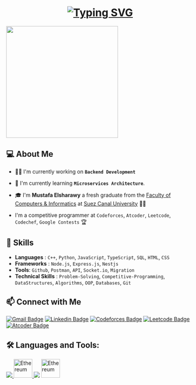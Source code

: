 <h1 align="center">
  <a href="https://git.io/typing-svg"><img src="https://readme-typing-svg.demolab.com?font=Fira+Code&weight=700&size=28&duration=2000&pause=500&color=247FA7&background=81FFE900&center=true&vCenter=true&random=false&width=500&height=100&lines=Welcome;I'm+Mustafa+Elsharawy;Backend+Developer;Problem+Solver" alt="Typing SVG" /></a>
</h1>


<img align='center' src="https://media.giphy.com/media/RbDKaczqWovIugyJmW/giphy.gif" width="300">



<h2> 💻 About Me </h2>

- 👨‍💻 I'm currently working on **`Backend Development`**



- 🌱 I'm currently learning **`Microservices Architecture`**.
  

- 🎓 I'm **Mustafa Elsharawy** a fresh graduate from the [Faculty of Computers & Informatics](http://suez.edu.eg/ar/%d9%83%d9%84%d9%8a%d8%a9-%d8%a7%d9%84%d8%ad%d8%a7%d8%b3%d8%a8%d8%a7%d8%aa-%d9%88%d8%a7%d9%84%d9%85%d8%b9%d9%84%d9%88%d9%85%d8%a7%d8%aa/) at [Suez Canal University](http://suez.edu.eg/ar/) 👨‍💻
  
  
- I'm a competitive programmer at `Codeforces`, `Atcoder`, `Leetcode`, `Codechef`, `Google Contests` 🏆
 
  

<!-- Skills -->

<h2> 🚀 Skills </h2>

- **Languages** : `C++`, `Python`, `JavaScript`, `TypeScript`, `SQL`, `HTML`, `CSS`
- **Frameworks** : `Node.js`, `Express.js`, `Nestjs`
- **Tools**: `Github`, `Postman`, `API`, `Socket.io`, `Migration`
- **Technical Skills** : `Problem-Solving`, `Competitive-Programming`, `DataStructures`, `Algorithms`, `OOP`, `Databases`, `Git`


<h2> 📫 Connect with Me </h2>

<!-- gmail -->
<div align="left" >
  
  [![Gmail Badge](https://img.shields.io/badge/-memomeme621@gmail.com-blue?style=flat-square&logo=Gmail&logoColor=white&link=mailto:memomeme621@gmail.com)](mailto:memomeme621@gmail.com)
  [![Linkedin Badge](https://img.shields.io/badge/-Mustafa%20Elsharawy-blue?style=flat-square&logo=Linkedin&logoColor=white&link=https://www.linkedin.com/in/mustafaelsharawy/)](https://www.linkedin.com/in/mustafaelsharawy/)
  [![Codeforces Badge](https://img.shields.io/badge/-MeMoElprince-blue?style=flat-square&logo=Codeforces&logoColor=white&link=https://codeforces.com/profile/MeMoElprince)](https://codeforces.com/profile/MeMoElprince)
  [![Leetcode Badge](https://img.shields.io/badge/-MeMoElprince-blue?style=flat-square&logo=Leetcode&logoColor=white&link=https://leetcode.com/MeMoElprince/)](https://leetcode.com/MeMoElprince/)
  [![Atcoder Badge](https://img.shields.io/badge/-MeMoElprince-blue?style=flat-square&logo=Atcoder&logoColor=white&link=https://atcoder.jp/users/MeMoElprince)](https://atcoder.jp/users/MeMoElprince)

</div>





<!-- icon for languages and tools -->
<h2 align="left"> 🛠️ Languages and Tools:</h2>
<p align="left"> 
    <a href="https://skillicons.dev">
        <img src="https://skillicons.dev/icons?i=js,ts,nodejs,express,nestjs,mongodb,postgresql"/>
    </a>
    <a href="https://socket.io/"><img src="https://upload.wikimedia.org/wikipedia/commons/thumb/9/96/Socket-io.svg/800px-Socket-io.svg.png" width="50px" height="50" alt="Ethereum" />
    </a>
     <img src="https://skillicons.dev/icons?i=linux,git,postman"/>
    </a>
    <a href="https://www.notion.so/" target="_blank" rel="noreferrer"><img src="https://upload.wikimedia.org/wikipedia/commons/thumb/e/e9/Notion-logo.svg/2048px-Notion-logo.svg.png" width="50px" height="50" alt="Ethereum" /></a>
</p>
